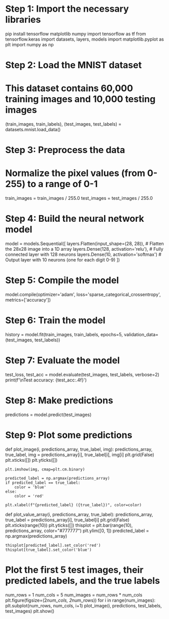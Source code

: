 # Step 1: Import the necessary libraries
pip install tensorflow matplotlib numpy
import tensorflow as tf
from tensorflow.keras import datasets, layers, models
import matplotlib.pyplot as plt
import numpy as np

# Step 2: Load the MNIST dataset
# This dataset contains 60,000 training images and 10,000 testing images
(train_images, train_labels), (test_images, test_labels) = datasets.mnist.load_data()

# Step 3: Preprocess the data
# Normalize the pixel values (from 0-255) to a range of 0-1
train_images = train_images / 255.0
test_images = test_images / 255.0

# Step 4: Build the neural network model
model = models.Sequential([
    layers.Flatten(input_shape=(28, 28)),  # Flatten the 28x28 image into a 1D array
    layers.Dense(128, activation='relu'),  # Fully connected layer with 128 neurons
    layers.Dense(10, activation='softmax') # Output layer with 10 neurons (one for each digit 0-9)
])

# Step 5: Compile the model
model.compile(optimizer='adam',
              loss='sparse_categorical_crossentropy',
              metrics=['accuracy'])

# Step 6: Train the model
history = model.fit(train_images, train_labels, epochs=5, validation_data=(test_images, test_labels))

# Step 7: Evaluate the model
test_loss, test_acc = model.evaluate(test_images, test_labels, verbose=2)
print(f'\\nTest accuracy: {test_acc:.4f}')

# Step 8: Make predictions
predictions = model.predict(test_images)

# Step 9: Plot some predictions
def plot_image(i, predictions_array, true_label, img):
    predictions_array, true_label, img = predictions_array[i], true_label[i], img[i]
    plt.grid(False)
    plt.xticks([])
    plt.yticks([])

    plt.imshow(img, cmap=plt.cm.binary)

    predicted_label = np.argmax(predictions_array)
    if predicted_label == true_label:
        color = 'blue'
    else:
        color = 'red'

    plt.xlabel(f"{predicted_label} ({true_label})", color=color)

def plot_value_array(i, predictions_array, true_label):
    predictions_array, true_label = predictions_array[i], true_label[i]
    plt.grid(False)
    plt.xticks(range(10))
    plt.yticks([])
    thisplot = plt.bar(range(10), predictions_array, color="#777777")
    plt.ylim([0, 1])
    predicted_label = np.argmax(predictions_array)

    thisplot[predicted_label].set_color('red')
    thisplot[true_label].set_color('blue')

# Plot the first 5 test images, their predicted labels, and the true labels
num_rows = 1
num_cols = 5
num_images = num_rows * num_cols
plt.figure(figsize=(2*num_cols, 2*num_rows))
for i in range(num_images):
    plt.subplot(num_rows, num_cols, i+1)
    plot_image(i, predictions, test_labels, test_images)
plt.show()
